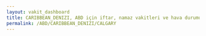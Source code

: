 ```yaml
---
layout: vakit_dashboard
title: CARIBBEAN_DENIZI, ABD için iftar, namaz vakitleri ve hava durumu - ilçe/eyalet seç
permalink: /ABD/CARIBBEAN_DENIZI/CALGARY
---
```


<script type="text/javascript">
  var GLOBAL_COUNTRY = 'ABD';
  var GLOBAL_CITY = 'CARIBBEAN_DENIZI';
  var GLOBAL_STATE = 'CALGARY';
  var lat = 72;
  var lon = 21;
</script>
